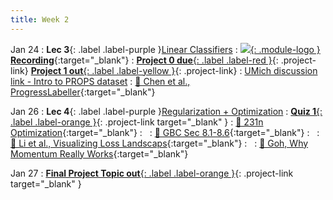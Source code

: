 ```yaml
---
title: Week 2
---
```


Jan 24
: **Lec 3**{: .label .label-purple }[Linear Classifiers](/CSCI5980-Spr23-DeepRob/assets/slides/minn_deeprob_03_linear_classifiers.pdf)
  : [![](/CSCI5980-Spr23-DeepRob/assets/logos/yt_icon_rgb.png){: .module-logo } **Recording**](https://youtu.be/Plv98lmLsyc){:target="_blank"}
: [**Project 0 due**{: .label .label-red }](/CSCI5980-Spr23-DeepRob/projects/project0/){: .project-link} [**Project 1 out**{: .label .label-yellow }](/CSCI5980-Spr23-DeepRob/projects/project1/){: .project-link}
: [UMich discussion link - Intro to PROPS dataset](https://youtu.be/xvQTDdCRjiU)
  : [📖 Chen et al., ProgressLabeller](https://arxiv.org/abs/2203.00283){:target="_blank"}

Jan 26
: **Lec 4**{: .label .label-purple }[Regularization + Optimization](/CSCI5980-Spr23-DeepRob/assets/slides/minn_deeprob_04_regularization_optimization.pdf)
: [**Quiz 1**{: .label .label-orange }](https://www.gradescope.com/courses/481744){: .project-link target="_blank" }
  : [📖 231n Optimization](https://cs231n.github.io/optimization-1/){:target="_blank"}
: &nbsp;
  : [📖 GBC Sec 8.1-8.6](https://www.deeplearningbook.org/contents/optimization.html){:target="_blank"}
: &nbsp;
  : [📖 Li et al., Visualizing Loss Landscaps](https://arxiv.org/abs/1712.09913){:target="_blank"}
: &nbsp;
  : [📖 Goh, Why Momentum Really Works](https://distill.pub/2017/momentum/){:target="_blank"}

Jan 27
: [**Final Project Topic out**{: .label .label-orange }](https://forms.gle/gFqXKZjGX7UUfhaR9){: .project-link target="_blank" }

<!-- : **Dis 2**{: .label .label-blue }[Intro to PyTorch](#)
  : [Tutorial Code](https://pytorch.org/tutorials/beginner/basics/intro.html), [Tutorial Slides](#) -->
